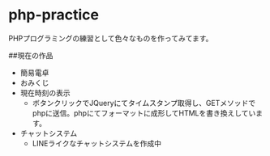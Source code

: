 # php-practice
PHPプログラミングの練習として色々なものを作ってみてます。

##現在の作品

* 簡易電卓
* おみくじ
* 現在時刻の表示
  * ボタンクリックでJQueryにてタイムスタンプ取得し、GETメソッドでphpに送信。phpにてフォーマットに成形してHTMLを書き換えしています。
* チャットシステム
  * LINEライクなチャットシステムを作成中
